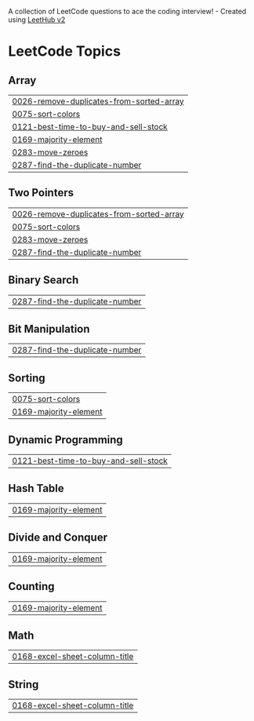 A collection of LeetCode questions to ace the coding interview! - Created using [LeetHub v2](https://github.com/arunbhardwaj/LeetHub-2.0)
<!---LeetCode Topics Start-->
# LeetCode Topics
## Array
|  |
| ------- |
| [0026-remove-duplicates-from-sorted-array](https://github.com/Subby575/-CrackYourInternship/tree/master/0026-remove-duplicates-from-sorted-array) |
| [0075-sort-colors](https://github.com/Subby575/-CrackYourInternship/tree/master/0075-sort-colors) |
| [0121-best-time-to-buy-and-sell-stock](https://github.com/Subby575/-CrackYourInternship/tree/master/0121-best-time-to-buy-and-sell-stock) |
| [0169-majority-element](https://github.com/Subby575/-CrackYourInternship/tree/master/0169-majority-element) |
| [0283-move-zeroes](https://github.com/Subby575/-CrackYourInternship/tree/master/0283-move-zeroes) |
| [0287-find-the-duplicate-number](https://github.com/Subby575/-CrackYourInternship/tree/master/0287-find-the-duplicate-number) |
## Two Pointers
|  |
| ------- |
| [0026-remove-duplicates-from-sorted-array](https://github.com/Subby575/-CrackYourInternship/tree/master/0026-remove-duplicates-from-sorted-array) |
| [0075-sort-colors](https://github.com/Subby575/-CrackYourInternship/tree/master/0075-sort-colors) |
| [0283-move-zeroes](https://github.com/Subby575/-CrackYourInternship/tree/master/0283-move-zeroes) |
| [0287-find-the-duplicate-number](https://github.com/Subby575/-CrackYourInternship/tree/master/0287-find-the-duplicate-number) |
## Binary Search
|  |
| ------- |
| [0287-find-the-duplicate-number](https://github.com/Subby575/-CrackYourInternship/tree/master/0287-find-the-duplicate-number) |
## Bit Manipulation
|  |
| ------- |
| [0287-find-the-duplicate-number](https://github.com/Subby575/-CrackYourInternship/tree/master/0287-find-the-duplicate-number) |
## Sorting
|  |
| ------- |
| [0075-sort-colors](https://github.com/Subby575/-CrackYourInternship/tree/master/0075-sort-colors) |
| [0169-majority-element](https://github.com/Subby575/-CrackYourInternship/tree/master/0169-majority-element) |
## Dynamic Programming
|  |
| ------- |
| [0121-best-time-to-buy-and-sell-stock](https://github.com/Subby575/-CrackYourInternship/tree/master/0121-best-time-to-buy-and-sell-stock) |
## Hash Table
|  |
| ------- |
| [0169-majority-element](https://github.com/Subby575/-CrackYourInternship/tree/master/0169-majority-element) |
## Divide and Conquer
|  |
| ------- |
| [0169-majority-element](https://github.com/Subby575/-CrackYourInternship/tree/master/0169-majority-element) |
## Counting
|  |
| ------- |
| [0169-majority-element](https://github.com/Subby575/-CrackYourInternship/tree/master/0169-majority-element) |
## Math
|  |
| ------- |
| [0168-excel-sheet-column-title](https://github.com/Subby575/-CrackYourInternship/tree/master/0168-excel-sheet-column-title) |
## String
|  |
| ------- |
| [0168-excel-sheet-column-title](https://github.com/Subby575/-CrackYourInternship/tree/master/0168-excel-sheet-column-title) |
<!---LeetCode Topics End-->